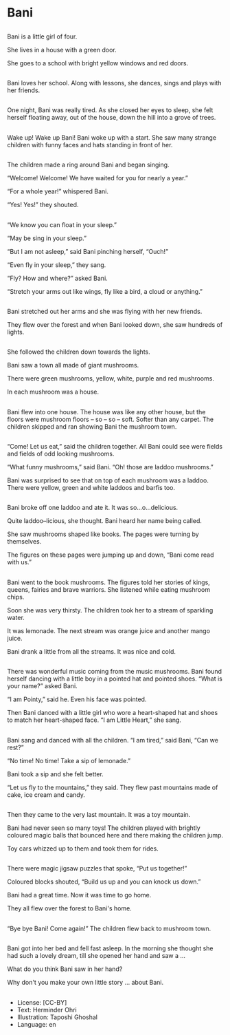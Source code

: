 # Bani

##
Bani is a little girl of four.

She lives in a house with a green door.

She goes to a school with bright yellow windows and red doors.

##
Bani loves her school. Along with lessons, she dances, sings and plays with her friends.

##
One night, Bani was really tired. As she closed her eyes to sleep, she felt herself floating away, out of the house, down the hill into a grove of trees.

##
Wake up! Wake up Bani! Bani woke up with a start. She saw many strange children with funny faces and hats standing in front of her.

##
The children made a ring around Bani and began singing.

“Welcome! Welcome! We have waited for you for nearly a year.”

“For a whole year!” whispered Bani.

“Yes! Yes!” they shouted.

##
“We know you can float in your sleep.”

“May be sing in your sleep.”

“But I am not asleep,” said Bani pinching herself, “Ouch!”

“Even fly in your sleep,” they sang.

“Fly? How and where?” asked Bani.

“Stretch your arms out like wings, fly like a bird, a cloud or anything.”

##
Bani stretched out her arms and she was flying with her new friends.

They flew over the forest and when Bani looked down, she saw hundreds of lights.

##
She followed the children down towards the lights.

Bani saw a town all made of giant mushrooms.

There were green mushrooms, yellow, white, purple and red mushrooms.

In each mushroom was a house.

##
Bani flew into one house. The house was like any other house, but the floors were mushroom floors – so – so – soft. Softer than any carpet. The children skipped and ran showing Bani the mushroom town.

##
“Come! Let us eat,” said the children together. All Bani could see were fields and fields of odd looking mushrooms.

“What funny mushrooms,” said Bani. “Oh! those are laddoo mushrooms.”

Bani was surprised to see that on top of each mushroom was a laddoo. There were yellow, green and white laddoos and barfis too.

##
Bani broke off one laddoo and ate it. It was so...o...delicious.

Quite laddoo–licious, she thought. Bani heard her name being called.

She saw mushrooms shaped like books. The pages were turning by themselves.

The figures on these pages were jumping up and down, “Bani come read with us.”

##
Bani went to the book mushrooms. The figures told her stories of kings, queens, fairies and brave warriors. She listened while eating mushroom chips.

Soon she was very thirsty. The children took her to a stream of sparkling water.

It was lemonade. The next stream was orange juice and another mango juice.

Bani drank a little from all the streams. It was nice and cold.

##
There was wonderful music coming from the music mushrooms. Bani found herself dancing with a little boy in a pointed hat and pointed shoes. “What is your name?” asked Bani.

“I am Pointy,” said he. Even his face was pointed.

Then Bani danced with a little girl who wore a heart-shaped hat and shoes to match her heart-shaped face. “I am Little Heart,” she sang.

##
Bani sang and danced with all the children. “I am tired,” said Bani, “Can we rest?”

“No time! No time! Take a sip of lemonade.”

Bani took a sip and she felt better.

“Let us fly to the mountains,” they said. They flew past mountains made of cake, ice cream and candy.

##
Then they came to the very last mountain. It was a toy mountain.

Bani had never seen so many toys! The children played with brightly coloured magic balls that bounced here and there making the children jump.

Toy cars whizzed up to them and took them for rides.

##
There were magic jigsaw puzzles that spoke, “Put us together!”

Coloured blocks shouted, “Build us up and you can knock us down.”

Bani had a great time. Now it was time to go home.

They all flew over the forest to Bani's home.

##
“Bye bye Bani! Come again!” The children flew back to mushroom town.

##
Bani got into her bed and fell fast asleep. In the morning she thought she had such a lovely dream, till she opened her hand and saw a ...

What do you think Bani saw in her hand?

Why don't you make your own little story ... about Bani.

##
* License: [CC-BY]
* Text: Herminder Ohri
* Illustration: Taposhi Ghoshal
* Language: en
